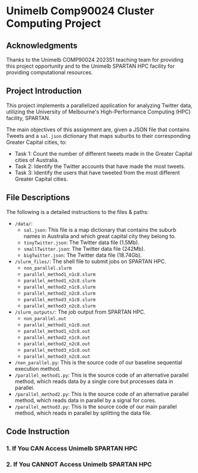 # Unimelb Comp90024 Cluster Computing Project

## Acknowledgments
Thanks to the Unimelb COMP90024 2023S1 teaching team for providing this project opportunity and to the Unimelb SPARTAN HPC facility for providing computational resources.

## Project Introduction
This project implements a parallelized application for analyzing Twitter data, utilizing the University of Melbourne's High-Performance Computing (HPC) facility, SPARTAN. 

The main objectives of this assignment are, given a JSON file that contains Tweets and a `sal.json` dictionary that maps suburbs to their corresponding Greater Capital cities, to:
- Task 1: Count the number of different tweets made in the Greater Capital cities of Australia.
- Task 2: Identify the Twitter accounts that have made the most tweets.
- Task 3: Identify the users that have tweeted from the most different Greater Capital cities.

## File Descriptions
The following is a detailed instructions to the files & paths:
  * `/data/`:
    * `sal.json`: This file is a map dictionary that contains the suburb names in Australia and which great capital city they belong to.
    * `tinyTwitter.json`: The Twitter data file (1.5Mb).
    * `smallTwitter.json`: The Twitter data file (242Mb).
    * `bigTwitter.json`: The Twitter data file (18.74Gb).
  * `/slurm_files/`: The shell file to submit jobs on SPARTAN HPC.
    * `non_parallel.slurm`
    * `parallel_method1_n1c8.slurm`
    * `parallel_method1_n2c8.slurm`
    * `parallel_method2_n1c8.slurm`
    * `parallel_method2_n2c8.slurm`
    * `parallel_method3_n1c8.slurm`
    * `parallel_method3_n2c8.slurm`
  * `/slurm_outputs/`: The job output from SPARTAN HPC.
    * `non_parallel.out`
    * `parallel_method1_n1c8.out`
    * `parallel_method1_n2c8.out`
    * `parallel_method2_n1c8.out`
    * `parallel_method2_n2c8.out`
    * `parallel_method3_n1c8.out`
    * `parallel_method3_n2c8.out`
  * `/non_parallel.py`: This is the source code of our baseline sequential execution method.
  * `/parallel_method1.py`: This is the source code of an alternative parallel method, which reads data by a single core but processes data in parallel.
  * `/parallel_method2.py`: This is the source code of an alternative parallel method, which reads data in parallel by a signal for cores.
  * `/parallel_method3.py`: This is the source code of our main parallel method, which reads in parallel by splitting the data file.


## Code Instruction
### 1. If You CAN Access Unimelb SPARTAN HPC

### 2. If You CANNOT Access Unimelb SPARTAN HPC
